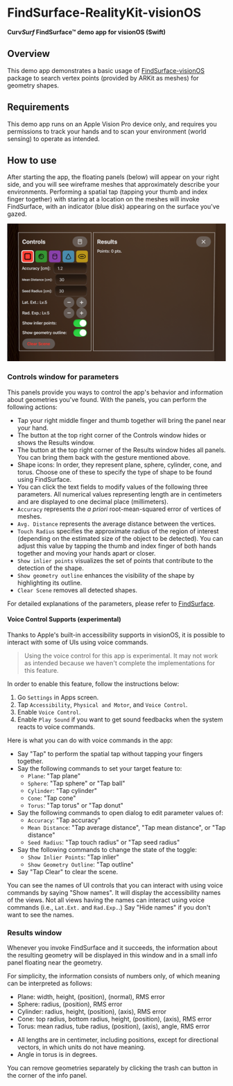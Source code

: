 # FindSurface-RealityKit-visionOS

**Curv*Surf* FindSurface™ demo app for visionOS (Swift)**

## Overview

This demo app demonstrates a basic usage of [FindSurface-visionOS](https://github.com/CurvSurf/FindSurface-visionOS/tree/main) package to search vertex points (provided by ARKit as meshes) for geometry shapes.

## Requirements

This demo app runs on an Apple Vision Pro device only, and requires you permissions to track your hands and to scan your environment (world sensing) to operate as intended.

## How to use

After starting the app, the floating panels (below) will appear on your right side, and you will see wireframe meshes that approximately describe your environments. Performing a spatial tap (tapping your thumb and index finger together) with staring at a location on the meshes will invoke FindSurface, with an indicator (blue disk) appearing on the surface you've gazed.

![panels](images/panels.png)

### Controls window for parameters

This panels provide you ways to control the app's behavior and information about geometries you've found. With the panels, you can perform the following actions:

- Tap your right middle finger and thumb together will bring the panel near your hand.
- The button at the top right corner of the Controls window hides or shows the Results window.
- The button at the top right corner of the Results window hides all panels. You can bring them back with the gesture mentioned above.
- Shape icons: In order, they represent plane, sphere, cylinder, cone, and torus. Choose one of these to specify the type of shape to be found using FindSurface.
- You can click the text fields to modify values of the following three parameters. All numerical values representing length are in centimeters and are displayed to one decimal place (millimeters).
- `Accuracy` represents the *a priori* root-mean-squared error of vertices of meshes.
- `Avg. Distance` represents the average distance between the vertices.
- `Touch Radius` specifies the approximate radius of the region of interest (depending on the estimated size of the object to be detected). You can adjust this value by tapping the thumb and index finger of both hands together and moving your hands apart or closer.
- `Show inlier points` visualizes the set of points that contribute to the detection of the shape.
- `Show geometry outline` enhances the visibility of the shape by highlighting its outline.
- `Clear Scene` removes all detected shapes.

For detailed explanations of the parameters, please refer to [FindSurface](https://github.com/CurvSurf/FindSurface#how-does-it-work).

#### Voice Control Supports (experimental)

Thanks to Apple's built-in accessibility supports in visionOS, it is possible to interact with some of UIs using voice commands.
> Using the voice control for this app is experimental. It may not work as intended because we haven't complete the implementations for this feature.

In order to enable this feature, follow the instructions below:
1. Go `Settings` in Apps screen.
2. Tap `Accessibility`, `Physical and Motor`, and `Voice Control`.
3. Enable `Voice Control`.
4. Enable `Play Sound` if you want to get sound feedbacks when the system reacts to voice commands.

Here is what you can do with voice commands in the app:
- Say "Tap" to perform the spatial tap without tapping your fingers together.
- Say the following commands to set your target feature to:
   - `Plane`: "Tap plane"
   - `Sphere`: "Tap sphere" or "Tap ball"
   - `Cylinder`: "Tap cylinder"
   - `Cone`: "Tap cone"
   - `Torus`: "Tap torus" or "Tap donut"
- Say the following commands to open dialog to edit parameter values of:
   - `Accuracy`: "Tap accuracy"
   - `Mean Distance`: "Tap average distance", "Tap mean distance", or "Tap distance"
   - `Seed Radius`: "Tap touch radius" or "Tap seed radius"
- Say the following commands to change the state of the toggle:
   - `Show Inlier Points`: "Tap inlier"
   - `Show Geometry Outline`: "Tap outline"
- Say "Tap Clear" to clear the scene.

You can see the names of UI controls that you can interact with using voice commands by saying "Show names". It will display the accessibility names of the views. Not all views having the names can interact using voice commands (i.e., `Lat.Ext.` and `Rad.Exp.`.) Say "Hide names" if you don't want to see the names.

### Results window

Whenever you invoke FindSurface and it succeeds, the information about the resulting geometry will be displayed in this window and in a small info panel floating near the geometry.

For simplicity, the information consists of numbers only, of which meaning can be interpreted as follows:

- Plane: width, height, (position), (normal), RMS error
- Sphere: radius, (position), RMS error
- Cylinder: radius, height, (position), (axis), RMS error
- Cone: top radius, bottom radius, height, (position), (axis), RMS error
- Torus: mean radius, tube radius, (position), (axis), angle, RMS error

* All lengths are in centimeter, including positions, except for directional vectors, in which units do not have meaning.
* Angle in torus is in degrees.

You can remove geometries separately by clicking the trash can button in the corner of the info panel.